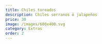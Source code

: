 ```yaml
---
title: Chiles toreados
description: Chiles serranos o jalapeños
price: 30
image: /images/600x400.svg
category: Extras
order: 2
---
```

